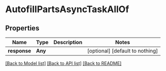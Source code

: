 # AutofillPartsAsyncTaskAllOf


## Properties
Name | Type | Description | Notes
------------ | ------------- | ------------- | -------------
**response** | **Any** |  | [optional] [default to nothing]


[[Back to Model list]](../README.md#models) [[Back to API list]](../README.md#api-endpoints) [[Back to README]](../README.md)


